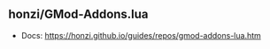 honzi/GMod-Addons.lua
---------------------

* Docs: https://honzi.github.io/guides/repos/gmod-addons-lua.htm
